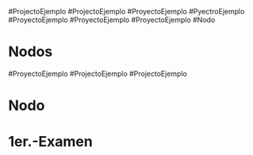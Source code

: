 #ProjectoEjemplo
#ProjectoEjemplo
#ProyectoEjemplo
#PyectroEjemplo
#ProyectoEjemplo
#ProyectoEjemplo
#ProyectoEjemplo
#Nodo
# Nodos
#ProyectoEjemplo
#ProjectoEjemplo
#ProjectoEjemplo
# Nodo
# 1er.-Examen
